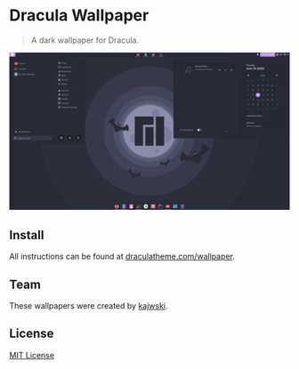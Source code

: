 # Dracula Wallpaper

> A dark wallpaper for Dracula.

![Screenshot](./screenshot.png)

## Install

All instructions can be found at [draculatheme.com/wallpaper](https://draculatheme.com/wallpaper).

## Team

These wallpapers were created by [kajwski](https://www.reddit.com/r/unixporn/comments/hbu7uu/oc_ive_made_a_custom_distroos_wallpaper_for/).

## License

[MIT License](./LICENSE)
